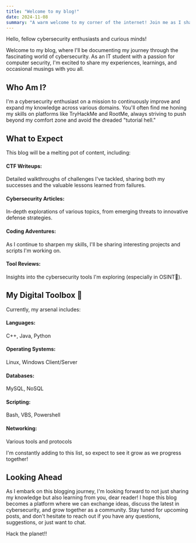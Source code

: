 ```yaml
---
title: "Welcome to my blog!"
date: 2024-11-08
summary: "A warm welcome to my corner of the internet! Join me as I share my CTF writeups, cybersecurity articles, and any other stuff that I'd like to share."
---
```


Hello, fellow cybersecurity enthusiasts and curious minds!

Welcome to my blog, where I'll be documenting my journey through the fascinating world of cybersecurity. As an IT student with a passion for computer security, I'm excited to share my experiences, learnings, and occasional musings with you all.

## Who Am I?
I'm a cybersecurity enthusiast on a mission to continuously improve and expand my knowledge across various domains. You'll often find me honing my skills on platforms like TryHackMe and RootMe, always striving to push beyond my comfort zone and avoid the dreaded "tutorial hell."

## What to Expect
This blog will be a melting pot of content, including:
#### CTF Writeups:
Detailed walkthroughs of challenges I've tackled, sharing both my successes and the valuable lessons learned from failures.
#### Cybersecurity Articles:
In-depth explorations of various topics, from emerging threats to innovative defense strategies.
#### Coding Adventures:
As I continue to sharpen my skills, I'll be sharing interesting projects and scripts I'm working on.
#### Tool Reviews:
Insights into the cybersecurity tools I'm exploring (especially in OSINT🔎).

## My Digital Toolbox 🧰

Currently, my arsenal includes:
#### Languages:
C++, Java, Python
#### Operating Systems:
Linux, Windows Client/Server
#### Databases:
MySQL, NoSQL
#### Scripting:
Bash, VBS, Powershell
#### Networking:
Various tools and protocols

I'm constantly adding to this list, so expect to see it grow as we progress together!

## Looking Ahead
As I embark on this blogging journey, I'm looking forward to not just sharing my knowledge but also learning from you, dear reader! I hope this blog becomes a platform where we can exchange ideas, discuss the latest in cybersecurity, and grow together as a community.
Stay tuned for upcoming posts, and don't hesitate to reach out if you have any questions, suggestions, or just want to chat.

Hack the planet!!
